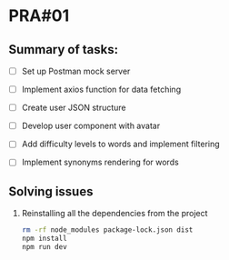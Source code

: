 # PRA#01 
## Summary of tasks:

- [ ] Set up Postman mock server

- [ ] Implement axios function for data fetching

- [ ] Create user JSON structure

- [ ] Develop user component with avatar

- [ ] Add difficulty levels to words and implement filtering

- [ ] Implement synonyms rendering for words

## Solving issues
1. Reinstalling all the dependencies from the project
    ``` bash
    rm -rf node_modules package-lock.json dist
    npm install
    npm run dev
    ```

